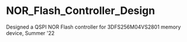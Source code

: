 # NOR_Flash_Controller_Design
Designed a QSPI NOR Flash controller for 3DFS256M04VS2801 memory device, Summer '22
